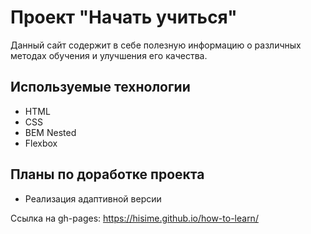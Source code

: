 # Проект "Начать учиться"
Данный сайт содержит в себе полезную информацию о различных методах обучения и улучшения его качества.

## Используемые технологии

* HTML
* CSS
* BEM Nested
* Flexbox

## Планы по доработке проекта
* Реализация адаптивной версии

Ссылка на gh-pages: https://hisime.github.io/how-to-learn/
